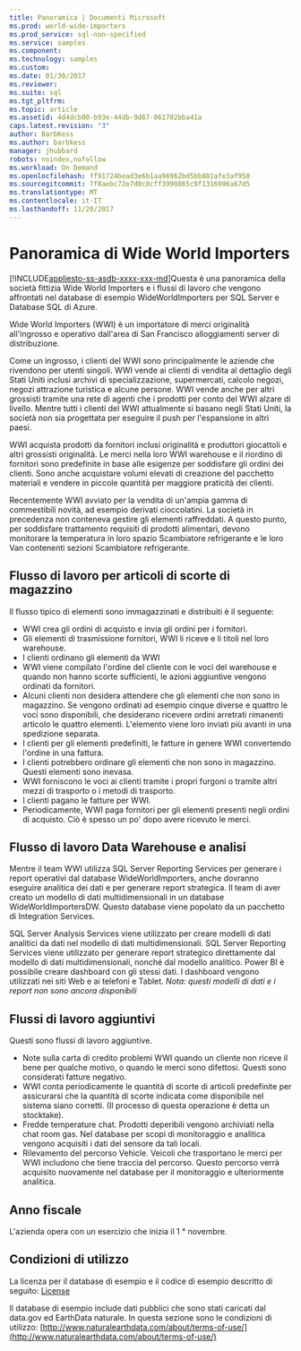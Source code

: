 ```yaml
---
title: Panoramica | Documenti Microsoft
ms.prod: world-wide-importers
ms.prod_service: sql-non-specified
ms.service: samples
ms.component: 
ms.technology: samples
ms.custom: 
ms.date: 01/30/2017
ms.reviewer: 
ms.suite: sql
ms.tgt_pltfrm: 
ms.topic: article
ms.assetid: 4d4dcb00-b93e-44db-9d67-061702bba41a
caps.latest.revision: "3"
author: BarbKess
ms.author: barbkess
manager: jhubbard
robots: noindex,nofollow
ms.workload: On Demand
ms.openlocfilehash: ff91724bead3e6b1aa96962bd5bb801afe3af950
ms.sourcegitcommit: 7f8aebc72e7d0c8cff3990865c9f1316996a67d5
ms.translationtype: MT
ms.contentlocale: it-IT
ms.lasthandoff: 11/20/2017
---
```

# <a name="wide-world-importers-overview"></a>Panoramica di Wide World Importers
[!INCLUDE[appliesto-ss-asdb-xxxx-xxx-md](../../includes/appliesto-ss-asdb-xxxx-xxx-md.md)]Questa è una panoramica della società fittizia Wide World Importers e i flussi di lavoro che vengono affrontati nel database di esempio WideWorldImporters per SQL Server e Database SQL di Azure.  

Wide World Importers (WWI) è un importatore di merci originalità all'ingrosso e operativo dall'area di San Francisco alloggiamenti server di distribuzione.

Come un ingrosso, i clienti del WWI sono principalmente le aziende che rivendono per utenti singoli. WWI vende ai clienti di vendita al dettaglio degli Stati Uniti inclusi archivi di specializzazione, supermercati, calcolo negozi, negozi attrazione turistica e alcune persone. WWI vende anche per altri grossisti tramite una rete di agenti che i prodotti per conto del WWI alzare di livello. Mentre tutti i clienti del WWI attualmente si basano negli Stati Uniti, la società non sia progettata per eseguire il push per l'espansione in altri paesi.

WWI acquista prodotti da fornitori inclusi originalità e produttori giocattoli e altri grossisti originalità. Le merci nella loro WWI warehouse e il riordino di fornitori sono predefinite in base alle esigenze per soddisfare gli ordini dei clienti. Sono anche acquistare volumi elevati di creazione del pacchetto materiali e vendere in piccole quantità per maggiore praticità dei clienti.

Recentemente WWI avviato per la vendita di un'ampia gamma di commestibili novità, ad esempio derivati cioccolatini.  La società in precedenza non conteneva gestire gli elementi raffreddati. A questo punto, per soddisfare trattamento requisiti di prodotti alimentari, devono monitorare la temperatura in loro spazio Scambiatore refrigerante e le loro Van contenenti sezioni Scambiatore refrigerante.

## <a name="workflow-for-warehouse-stock-items"></a>Flusso di lavoro per articoli di scorte di magazzino

Il flusso tipico di elementi sono immagazzinati e distribuiti è il seguente:
- WWI crea gli ordini di acquisto e invia gli ordini per i fornitori.
- Gli elementi di trasmissione fornitori, WWI li riceve e li titoli nel loro warehouse.
- I clienti ordinano gli elementi da WWI
- WWI viene compilato l'ordine del cliente con le voci del warehouse e quando non hanno scorte sufficienti, le azioni aggiuntive vengono ordinati da fornitori.
- Alcuni clienti non desidera attendere che gli elementi che non sono in magazzino. Se vengono ordinati ad esempio cinque diverse e quattro le voci sono disponibili, che desiderano ricevere ordini arretrati rimanenti articolo le quattro elementi. L'elemento viene loro inviati più avanti in una spedizione separata.
- I clienti per gli elementi predefiniti, le fatture in genere WWI convertendo l'ordine in una fattura.
- I clienti potrebbero ordinare gli elementi che non sono in magazzino. Questi elementi sono inevasa.
- WWI forniscono le voci ai clienti tramite i propri furgoni o tramite altri mezzi di trasporto o i metodi di trasporto.
- I clienti pagano le fatture per WWI.
- Periodicamente, WWI paga fornitori per gli elementi presenti negli ordini di acquisto. Ciò è spesso un po' dopo avere ricevuto le merci.

## <a name="data-warehouse-and-analysis-workflow"></a>Flusso di lavoro Data Warehouse e analisi

Mentre il team WWI utilizza SQL Server Reporting Services per generare i report operativi dal database WideWorldImporters, anche dovranno eseguire analitica dei dati e per generare report strategica. Il team di aver creato un modello di dati multidimensionali in un database WideWorldImportersDW. Questo database viene popolato da un pacchetto di Integration Services.

SQL Server Analysis Services viene utilizzato per creare modelli di dati analitici da dati nel modello di dati multidimensionali. SQL Server Reporting Services viene utilizzato per generare report strategico direttamente dal modello di dati multidimensionali, nonché dal modello analitico. Power BI è possibile creare dashboard con gli stessi dati. I dashboard vengono utilizzati nei siti Web e ai telefoni e Tablet. *Nota: questi modelli di dati e i report non sono ancora disponibili*

## <a name="additional-workflows"></a>Flussi di lavoro aggiuntivi

Questi sono flussi di lavoro aggiuntive.
- Note sulla carta di credito problemi WWI quando un cliente non riceve il bene per qualche motivo, o quando le merci sono difettosi. Questi sono considerati fatture negativo.
- WWI conta periodicamente le quantità di scorte di articoli predefinite per assicurarsi che la quantità di scorte indicata come disponibile nel sistema siano corretti. (Il processo di questa operazione è detta un stocktake).
- Fredde temperature chat. Prodotti deperibili vengono archiviati nella chat room gas. Nel database per scopi di monitoraggio e analitica vengono acquisiti i dati del sensore da tali locali.
- Rilevamento del percorso Vehicle. Veicoli che trasportano le merci per WWI includono che tiene traccia del percorso. Questo percorso verrà acquisito nuovamente nel database per il monitoraggio e ulteriormente analitica.

## <a name="fiscal-year"></a>Anno fiscale

L'azienda opera con un esercizio che inizia il 1 ° novembre.

## <a name="terms-of-use"></a>Condizioni di utilizzo

La licenza per il database di esempio e il codice di esempio descritto di seguito: [License](https://github.com/Microsoft/sql-server-samples/blob/master/license.txt)

Il database di esempio include dati pubblici che sono stati caricati dal data.gov ed EarthData naturale. In questa sezione sono le condizioni di utilizzo: [http://www.naturalearthdata.com/about/terms-of-use/](http://www.naturalearthdata.com/about/terms-of-use/)
